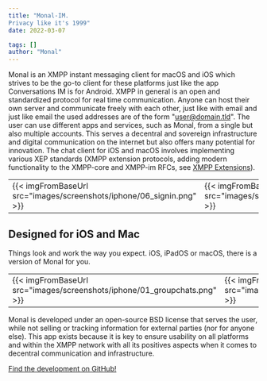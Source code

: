 ```yaml
---
title: "Monal-IM.
Privacy like it's 1999"
date: 2022-03-07

tags: []
author: "Monal"
---
```


Monal is an XMPP instant messaging client for macOS and iOS which strives to be the go-to client for these platforms just like the app Conversations IM is for Android.
XMPP in general is an open and standardized protocol for real time communication.
Anyone can host their own server and communicate freely with each other, just like with email and just like email the used addresses are of the form "user@domain.tld".
The user can use different apps and services, such as Monal, from a single but also multiple accounts.
This serves a decentral and sovereign infrastructure and digital communication on the internet but also offers many potential for innovation.
The chat client for iOS and macOS involves implementing various XEP standards (XMPP extension protocols, adding modern functionality to the XMPP-core and XMPP-im RFCs, see [XMPP Extensions](https://xmpp.org/extensions/)).

||||
| -------------- | -------------------- | -------------------- |
| {{< imgFromBaseUrl src="images/screenshots/iphone/06_signin.png" >}}   |{{< imgFromBaseUrl src="images/screenshots/iphone/07_register.png" >}} | {{< imgFromBaseUrl src="images/screenshots/iphone/02_chats.png" >}}

Designed for iOS and Mac
------------------------

Things look and work the way you expect. iOS, iPadOS or macOS, there is a version of Monal for you.

||||
| -------------- | -------------------- | -------------------- |
{{< imgFromBaseUrl src="images/screenshots/iphone/01_groupchats.png" >}} |{{< imgFromBaseUrl src="images/screenshots/ipad/01_groupchats.png" >}} |

Monal is developed under an open-source BSD license that serves the user, while not selling or tracking information for external parties (nor for anyone else).
This app exists because it is key to ensure usability on all platforms and within the XMPP network with all its positives aspects when it comes to decentral communication and infrastructure.

[Find the development on GitHub!](https://github.com/monal-im/Monal)
